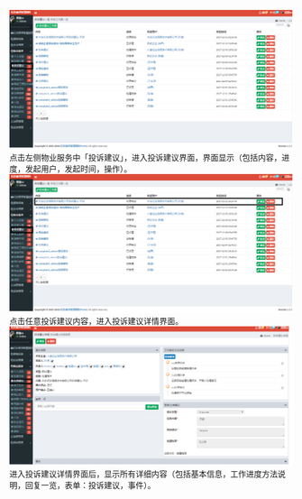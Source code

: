 ![](/assets/投诉意见.png)点击左侧物业服务中「投诉建议」，进入投诉建议界面，界面显示（包括内容，进度，发起用户，发起时间，操作）。![](/assets/投诉意见1.png)点击任意投诉建议内容，进入投诉建议详情界面。![](/assets/投诉意见2.png)进入投诉建议详情界面后，显示所有详细内容（包括基本信息，工作进度方法说明，回复一览，表单：投诉建议，事件）。

